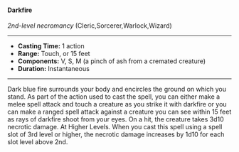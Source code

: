#### Darkfire
*2nd-level necromancy* (Cleric,Sorcerer,Warlock,Wizard)
___
- **Casting Time:** 1 action
- **Range:** Touch, or 15 feet
- **Components:** V, S, M (a pinch of ash from a cremated creature)
- **Duration:** Instantaneous
---
Dark blue fire surrounds your body and encircles
the ground on which you stand. As part of the
action used to cast the spell, you can either make a
melee spell attack and touch a creature as you strike
it with darkfire or you can make a
ranged spell attack against a
creature you can see within 15
feet as rays of darkfire shoot
from your eyes. On a hit, the
creature takes 3d10 necrotic
damage.
At Higher Levels. When
you cast this spell using a
spell slot of 3rd level or
higher, the necrotic
damage increases by
1d10 for each slot level
above 2nd.
